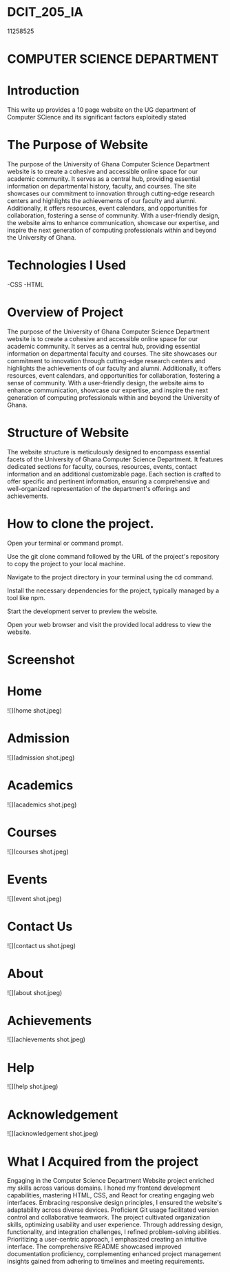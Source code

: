 # DCIT_205_IA
11258525
# COMPUTER SCIENCE DEPARTMENT
# Introduction
This write up provides a 10 page website on the UG department of Computer SCience and its significant factors exploitedly stated

# The Purpose of Website
The purpose of the University of Ghana Computer Science Department website is to create a cohesive and accessible online space for our academic community. It serves as a central hub, providing essential information on departmental history, faculty, and courses. The site showcases our commitment to innovation through cutting-edge research centers and highlights the achievements of our faculty and alumni. Additionally, it offers resources, event calendars, and opportunities for collaboration, fostering a sense of community. With a user-friendly design, the website aims to enhance communication, showcase our expertise, and inspire the next generation of computing professionals within and beyond the University of Ghana.

# Technologies I Used 
  -CSS
  -HTML

#  Overview of Project
The purpose of the University of Ghana Computer Science Department website is to create a cohesive and accessible online space for our academic community. It serves as a central hub, providing essential information on departmental  faculty and courses. The site showcases our commitment to innovation through cutting-edge research centers and highlights the achievements of our faculty and alumni. Additionally, it offers resources, event calendars, and opportunities for collaboration, fostering a sense of community. With a user-friendly design, the website aims to enhance communication, showcase our expertise, and inspire the next generation of computing professionals within and beyond the University of Ghana.
 #  Structure  of  Website
 The website structure is meticulously designed to encompass essential facets of the University of Ghana Computer Science Department. It features dedicated sections for faculty, courses, resources, events, contact information and an additional customizable page. Each section is crafted to offer specific and pertinent information, ensuring a comprehensive and well-organized representation of the department's offerings and achievements.

 #  How to clone the project.
 Open your terminal or command prompt.

Use the git clone command followed by the URL of the project's repository to copy the project to your local machine.

Navigate to the project directory in your terminal using the cd command.

Install the necessary dependencies for the project, typically managed by a tool like npm.

Start the development server to preview the website.

Open your web browser and visit the provided local address to view the website.
 
 #  Screenshot
  
# Home
![](home shot.jpeg)

# Admission
![](admission shot.jpeg)

# Academics
![](academics shot.jpeg)

# Courses
![](courses shot.jpeg)

# Events 
![](event shot.jpeg)

# Contact Us
![](contact us shot.jpeg)

# About
![](about shot.jpeg)

# Achievements 
![](achievements shot.jpeg)

# Help
![](help shot.jpeg)

# Acknowledgement
![](acknowledgement shot.jpeg)

# What I Acquired from the project
Engaging in the Computer Science Department Website project enriched my skills across various domains. I honed my frontend development capabilities, mastering HTML, CSS, and React for creating engaging web interfaces. Embracing responsive design principles, I ensured the website's adaptability across diverse devices. Proficient Git usage facilitated version control and collaborative teamwork. The project cultivated organization skills, optimizing usability and user experience. Through addressing design, functionality, and integration challenges, I refined problem-solving abilities. Prioritizing a user-centric approach, I emphasized creating an intuitive interface. The comprehensive README showcased improved documentation proficiency, complementing enhanced project management insights gained from adhering to timelines and meeting requirements.












































